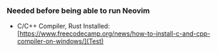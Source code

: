 ### Needed before being able to run Neovim

- C/C++ Compiler, Rust Installed: [https://www.freecodecamp.org/news/how-to-install-c-and-cpp-compiler-on-windows/](Test)
